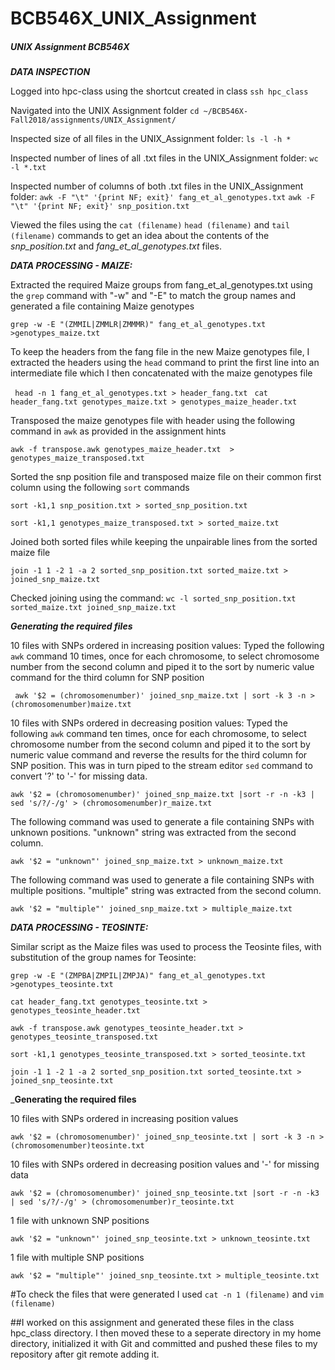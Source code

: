 # BCB546X_UNIX_Assignment
##### UNIX Assignment BCB546X
 
_**DATA INSPECTION**_

Logged into hpc-class using the shortcut created in class `ssh hpc_class` 

Navigated into the UNIX Assignment folder 
`cd ~/BCB546X-Fall2018/assignments/UNIX_Assignment/`

Inspected size of all files in the UNIX_Assignment folder:
`ls -l -h *`

Inspected number of lines of all .txt files in the UNIX_Assignment folder:
`wc -l *.txt`

Inspected number of columns of both .txt files in the UNIX\_Assignment folder: 
`awk -F "\t" '{print NF; exit}' fang_et_al_genotypes.txt`
`awk -F "\t" '{print NF; exit}' snp_position.txt`

Viewed the files using the `cat (filename)` `head (filename)` and `tail (filename)` commands to get an idea about the contents of the _snp_position.txt_ and _fang_et_al_genotypes.txt_ files. 

_**DATA PROCESSING - MAIZE:**_


Extracted the required Maize groups from fang_et_al_genotypes.txt using the `grep` command with "-w" and "-E" to match the group names and generated a file containing Maize genotypes

`grep -w -E "(ZMMIL|ZMMLR|ZMMMR)" fang_et_al_genotypes.txt >genotypes_maize.txt`


To keep the headers from the fang file in the new Maize genotypes file, I extracted the headers using the `head` command to print the first line into an intermediate file which I then concatenated with the maize genotypes file 

` head -n 1 fang_et_al_genotypes.txt > header_fang.txt`
` cat header_fang.txt genotypes_maize.txt > genotypes_maize_header.txt`


Transposed the maize genotypes file with header using the following command in `awk` as provided in the assignment hints

`awk -f transpose.awk genotypes_maize_header.txt  > genotypes_maize_transposed.txt`


Sorted the snp position file and transposed maize file on their common first column using the following `sort` commands 

`sort -k1,1 snp_position.txt > sorted_snp_position.txt`

`sort -k1,1 genotypes_maize_transposed.txt > sorted_maize.txt`


Joined both sorted files while keeping the unpairable lines from the sorted maize file

`join -1 1 -2 1 -a 2 sorted_snp_position.txt sorted_maize.txt > joined_snp_maize.txt`


Checked joining using the command:
`wc -l sorted_snp_position.txt sorted_maize.txt joined_snp_maize.txt`


_**Generating the required files**_


10 files with SNPs ordered in increasing position values: Typed the following `awk` command 10 times, once for each chromosome, to select chromosome number from the second column and piped it to the sort by numeric value command for the third column for SNP position  

` awk '$2 = (chromosomenumber)' joined_snp_maize.txt | sort -k 3 -n > (chromosomenumber)maize.txt`


10 files with SNPs ordered in decreasing position values: Typed the following `awk` command ten times, once for each chromosome, to select chromosome number from the second column and piped it to the sort by numeric value command and reverse the results for the third column for SNP position. This was in turn piped to the stream editor `sed` command to convert '?' to '-' for missing data. 

`awk '$2 = (chromosomenumber)' joined_snp_maize.txt |sort -r -n -k3 | sed 's/?/-/g' > (chromosomenumber)r_maize.txt`


The following command was used to generate a file containing SNPs with unknown positions. "unknown" string was extracted from the second column. 

`awk '$2 = "unknown"' joined_snp_maize.txt > unknown_maize.txt`


The following command was used to generate a file containing SNPs with multiple positions. "multiple" string was extracted from the second column.

`awk '$2 = "multiple"' joined_snp_maize.txt > multiple_maize.txt`

_**DATA PROCESSING - TEOSINTE:**_

Similar script as the Maize files was used to process the Teosinte files, with substitution of the group names for Teosinte:


`grep -w -E "(ZMPBA|ZMPIL|ZMPJA)" fang_et_al_genotypes.txt >genotypes_teosinte.txt`

`cat header_fang.txt genotypes_teosinte.txt > genotypes_teosinte_header.txt`

`awk -f transpose.awk genotypes_teosinte_header.txt > genotypes_teosinte_transposed.txt`

`sort -k1,1 genotypes_teosinte_transposed.txt > sorted_teosinte.txt`

`join -1 1 -2 1 -a 2 sorted_snp_position.txt sorted_teosinte.txt > joined_snp_teosinte.txt`


_**Generating the required files**

10 files with SNPs ordered in increasing position values

`awk '$2 = (chromosomenumber)' joined_snp_teosinte.txt | sort -k 3 -n > (chromosomenumber)teosinte.txt`

10 files with SNPs ordered in decreasing position values and '-' for missing data

`awk '$2 = (chromosomenumber)' joined_snp_teosinte.txt |sort -r -n -k3 | sed 's/?/-/g' > (chromosomenumber)r_teosinte.txt`

1 file with unknown SNP positions 

`awk '$2 = "unknown"' joined_snp_teosinte.txt > unknown_teosinte.txt`

1 file with multiple SNP positions

`awk '$2 = "multiple"' joined_snp_teosinte.txt > multiple_teosinte.txt`


#To check the files that were generated I used `cat -n 1 (filename)` and `vim (filename)`

##I worked on this assignment and generated these files in the class hpc_class directory. I then moved these to a seperate directory in my home directory, initialized it with Git and committed and pushed these files to my repository after git remote adding it.  

